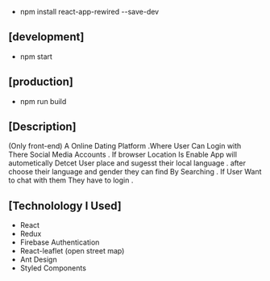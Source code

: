 

*   npm install react-app-rewired --save-dev

## [development]

*  npm start

## [production]

*  npm run build

## [Description]
(Only front-end)
 A Online Dating Platform .Where User Can Login with There Social Media Accounts . If browser Location Is Enable App will autometically Detcet  User place and sugesst their local language . after choose their language and gender they can find By Searching .  If User Want to chat with them They have to login . 
 
 ## [Technolology I Used]
 - React
 - Redux
 - Firebase Authentication 
 - React-leaflet (open street map)
 - Ant Design 
 - Styled Components
